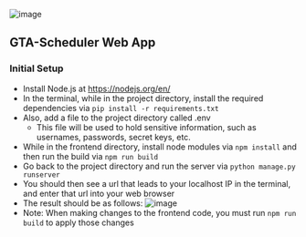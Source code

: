 ![image](https://user-images.githubusercontent.com/47064751/139287546-0e213a46-6867-427d-b6b1-a3e40c6000a2.png)

## GTA-Scheduler Web App

### Initial Setup
- Install Node.js at https://nodejs.org/en/
- In the terminal, while in the project directory, install the required dependencies via ```pip install -r requirements.txt```
- Also, add a file to the project directory called .env
    - This file will be used to hold sensitive information, such as usernames, passwords, secret keys, etc.
- While in the frontend directory, install node modules via ```npm install``` and then run the build via ```npm run build```
- Go back to the project directory and run the server via ```python manage.py runserver```
- You should then see a url that leads to your localhost IP in the terminal, and enter that url into your web browser
- The result should be as follows:
![image](https://www.w3schools.com/react/screenshot_myfirstreact.png)
- Note: When making changes to the frontend code, you must run ```npm run build``` to apply those changes
